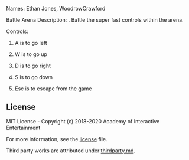 
Names: Ethan Jones, WoodrowCrawford

Battle Arena
Description: . Battle the super fast controls within the arena.

Controls:

 1.   A is to go left

 2.   W is to go up

 3.   D is to go right

 4.   S is to go down

 5.   Esc is to escape from the game


## License

MIT License - Copyright (c) 2018-2020 Academy of Interactive Entertainment

For more information, see the [license][lic] file.

Third party works are attributed under [thirdparty.md][3p].

[lic]:license.md
[3p]:thirdparty.md
[raylib]:https://github.com/raysan5/raylib

